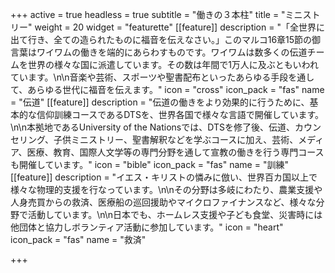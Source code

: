 +++
active = true
headless = true
subtitle = "働きの３本柱"
title = "ミニストリー"
weight = 20
widget = "featurette"
[[feature]]
description = "「全世界に出て行き、全ての造られたものに福音を伝えなさい。」このマルコ16章15節の御言葉はワイワムの働きを端的にあらわすものです。ワイワムは数多くの伝道チームを世界の様々な国に派遣しています。その数は年間で1万人に及ぶともいわれています。\n\n音楽や芸術、スポーツや聖書配布といったあらゆる手段を通して、あらゆる世代に福音を伝えます。"
icon = "cross"
icon_pack = "fas"
name = "伝道"
[[feature]]
description = "伝道の働きをより効果的に行うために、基本的な信仰訓練コースであるDTSを、世界各国で様々な言語で開催しています。\n\n本拠地であるUniversity of the Nationsでは、DTSを修了後、伝道、カウンセリング、子供ミニストリー、聖書解釈などを学ぶコースに加え、芸術、メディア、医療、教育、国際人文学等の専門分野を通して宣教の働きを行う専門コースも開催しています。"
icon = "bible"
icon_pack = "fas"
name = "訓練"
[[feature]]
description = "イエス・キリストの憐みに倣い、世界百カ国以上で様々な物理的支援を行なっています。\n\nその分野は多岐にわたり、農業支援や人身売買からの救済、医療船の巡回援助やマイクロファイナンスなど、様々な分野で活動しています。\n\n日本でも、ホームレス支援や子ども食堂、災害時には他団体と協力しボランティア活動に参加しています。"
icon = "heart"
icon_pack = "fas"
name = "救済"

+++
